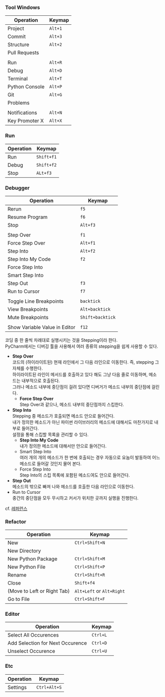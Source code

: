 ### Tool Windows
| Operation      | Keymap  |
|----------------|---------|
| Project        | `Alt+1` |
| Commit         | `Alt+3` |
| Structure      | `Alt+2` |
| Pull Requests  |         |
|                |         |
| Run            | `Alt+R` |
| Debug          | `Alt+D` |
| Terminal       | `Alt+T` |
| Python Console | `Alt+P` |
| Git            | `Alt+G` |
| Problems       |         |
|                |         |
| Notifications  | `Alt+N` |
| Key Promoter X | `Alt+X` |

### Run
| Operation | Keymap     |
|-----------|------------|
| Run       | `Shift+f1` |
| Debug     | `Shift+f2` |
| Stop      | `ALt+f3`   |

### Debugger
| Operation                     | Keymap           |
|-------------------------------|------------------|
| Rerun                         | `f5`             |
| Resume Program                | `f6`             |
| Stop                          | `Alt+f3`         |
|                               |                  |
| Step Over                     | `f1`             |
| Force Step Over               | `Alt+f1`         |
| Step Into                     | `Alt+f2`         |
| Step Into My Code             | `f2`             |
| Force Step Into               |                  |
| Smart Step Into               |                  |
| Step Out                      | `f3`             |
| Run to Cursor                 | `f7`             |
|                               |                  |
| Toggle Line Breakpoints       | `backtick`       |
| View Breakpoints              | `Alt+backtick`   |
| Mute Breakpoints              | `Shift+backtick` |
|                               |                  |
| Show Variable Value in Editor | `f12`            |
코딩 중 한 줄씩 차례대로 실행시키는 것을 Stepping이라 한다. <br>
PyCharm에서는 디버깅 툴을 사용해서 여러 종류의 stepping을 쉽게 사용할 수 있다.
- **Step Over** <br>
  코드의 (하이라이트된) 현재 라인에서 그 다음 라인으로 이동한다. 즉, stepping 그 자체를 수행한다. <br>
  하이라이트된 라인이 메서드를 호출하고 있다 해도 그냥 다음 줄로 이동하며, 메소드는 내부적으로 호출된다. <br>
  그러나 메소드 내부에 중단점이 걸려 있다면 디버거가 메소드 내부의 중단점에 걸린다.
  - **Force Step Over** <br>
    Step Over과 같으나, 메소드 내부의 중단점까지 스킵한다.
- **Step Into** <br>
  Stepping 중 메소드가 호출되면 메소드 안으로 들어간다. <br>
  내가 정의한 메소드가 아닌 파이썬 라이브러리의 메소드에 대해서도 마찬가지로 내부로 들어간다. <br>
  설정을 통해 스킵할 목록을 관리할 수 있다. 
  - **Step Into My Code** <br>
    내가 정의한 메소드에 대해서만 안으로 들어간다.
  - Smart Step Into <br>
    여러 개의 개의 메소드가 한 번에 호출되는 경우 자동으로 요놈이 발동하여 어느 메소드로 들어갈 것인지 물어 본다.
  - Force Step Into <br>
    Step Into의 스킵 목록에 포함된 메소드여도 안으로 들어간다.
- **Step Out** <br>
  메소드의 밖으로 빠져 나와 메소드를 호출한 다음 라인으로 이동한다.
- Run to Cursor <br>
  중간의 중단점을 모두 무시하고 커서가 위치한 곳까지 실행을 진행한다. <br>

 cf. [레퍼런스](https://pertinency.blogspot.com/2021/01/pycharm-step-over-step-into-step-into.html) <br>

### Refactor 
| Operation                   | Keymap                    |
|-----------------------------|---------------------------|
| New                         | `Ctrl+Shift+N`            |
| New Directory               |                           |
| New Python Package          | `Ctrl+Shift+M`            |
| New Python File             | `Ctrl+Shift+P`            |
| Rename                      | `Ctrl+Shift+R`            |
| Close                       | `Shift+f4`                |
| (Move to Left or Right Tab) | `Alt+Left` or `Alt+Right` |
| Go to File                  | `Ctrl+Shift+F`            |

### Editor
| Operation                        | Keymap   |
|----------------------------------|----------|
| Select All Occurences            | `Ctrl+L` |
| Add Selection for Next Occurence | `Ctrl+D` |
| Unselect Occurence               | `Ctrl+U` |

### Etc
| Operation | Keymap       |
|-----------|--------------|
| Settings  | `Ctrl+Alt+S` |